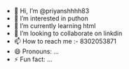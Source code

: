 - 👋 Hi, I’m @priyanshhhh83
- 👀 I’m interested in puthon
- 🌱 I’m currently learning html
- 💞️ I’m looking to collaborate on linkdin
- 📫 How to reach me :- 8302053871
- 😄 Pronouns: ...
- ⚡ Fun fact: ...

<!---
priyanshhhh83/priyanshhhh83 is a ✨ special ✨ repository because its `README.md` (this file) appears on your GitHub profile.
You can click the Preview link to take a look at your changes.
--->
